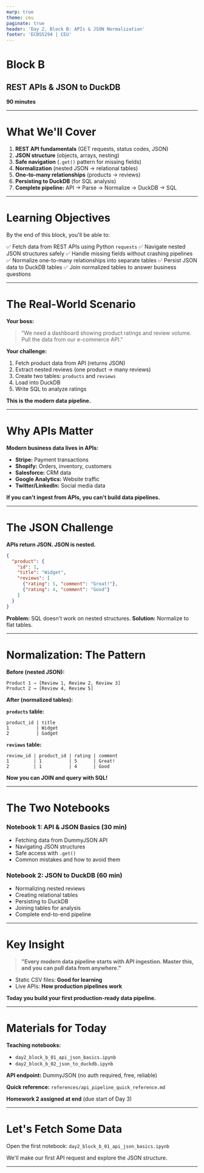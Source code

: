 ```yaml
---
marp: true
theme: ceu
paginate: true
header: 'Day 2, Block B: APIs & JSON Normalization'
footer: 'ECBS5294 | CEU'
---
```


<!-- _class: lead -->

# Block B
## REST APIs & JSON to DuckDB

**90 minutes**

---

# What We'll Cover

1. **REST API fundamentals** (GET requests, status codes, JSON)
2. **JSON structure** (objects, arrays, nesting)
3. **Safe navigation** (`.get()` pattern for missing fields)
4. **Normalization** (nested JSON → relational tables)
5. **One-to-many relationships** (products → reviews)
6. **Persisting to DuckDB** (for SQL analysis)
7. **Complete pipeline:** API → Parse → Normalize → DuckDB → SQL

---

# Learning Objectives

By the end of this block, you'll be able to:

✅ Fetch data from REST APIs using Python `requests`
✅ Navigate nested JSON structures safely
✅ Handle missing fields without crashing pipelines
✅ Normalize one-to-many relationships into separate tables
✅ Persist JSON data to DuckDB tables
✅ Join normalized tables to answer business questions

---

# The Real-World Scenario

**Your boss:**
> "We need a dashboard showing product ratings and review volume. Pull the data from our e-commerce API."

**Your challenge:**
1. Fetch product data from API (returns JSON)
2. Extract nested reviews (one product → many reviews)
3. Create two tables: `products` and `reviews`
4. Load into DuckDB
5. Write SQL to analyze ratings

**This is the modern data pipeline.**

---

# Why APIs Matter

**Modern business data lives in APIs:**
- **Stripe:** Payment transactions
- **Shopify:** Orders, inventory, customers
- **Salesforce:** CRM data
- **Google Analytics:** Website traffic
- **Twitter/LinkedIn:** Social media data

**If you can't ingest from APIs, you can't build data pipelines.**

---

# The JSON Challenge

**APIs return JSON. JSON is nested.**

```json
{
  "product": {
    "id": 1,
    "title": "Widget",
    "reviews": [
      {"rating": 5, "comment": "Great!"},
      {"rating": 4, "comment": "Good"}
    ]
  }
}
```

**Problem:** SQL doesn't work on nested structures.
**Solution:** Normalize to flat tables.

---

# Normalization: The Pattern

**Before (nested JSON):**
```
Product 1 → [Review 1, Review 2, Review 3]
Product 2 → [Review 4, Review 5]
```

**After (normalized tables):**

**`products` table:**
```
product_id | title
1          | Widget
2          | Gadget
```

**`reviews` table:**
```
review_id | product_id | rating | comment
1         | 1          | 5      | Great!
2         | 1          | 4      | Good
```

**Now you can JOIN and query with SQL!**

---

# The Two Notebooks

### Notebook 1: API & JSON Basics (30 min)
- Fetching data from DummyJSON API
- Navigating JSON structures
- Safe access with `.get()`
- Common mistakes and how to avoid them

### Notebook 2: JSON to DuckDB (60 min)
- Normalizing nested reviews
- Creating relational tables
- Persisting to DuckDB
- Joining tables for analysis
- Complete end-to-end pipeline

---

# Key Insight

> **"Every modern data pipeline starts with API ingestion. Master this, and you can pull data from anywhere."**

- Static CSV files: **Good for learning**
- Live APIs: **How production pipelines work**

**Today you build your first production-ready data pipeline.**

---

# Materials for Today

**Teaching notebooks:**
- `day2_block_b_01_api_json_basics.ipynb`
- `day2_block_b_02_json_to_duckdb.ipynb`

**API endpoint:**
DummyJSON (no auth required, free, reliable)

**Quick reference:**
`references/api_pipeline_quick_reference.md`

**Homework 2 assigned at end** (due start of Day 3)

---

<!-- _class: lead -->

# Let's Fetch Some Data

Open the first notebook:
`day2_block_b_01_api_json_basics.ipynb`

We'll make our first API request and explore the JSON structure.

---
